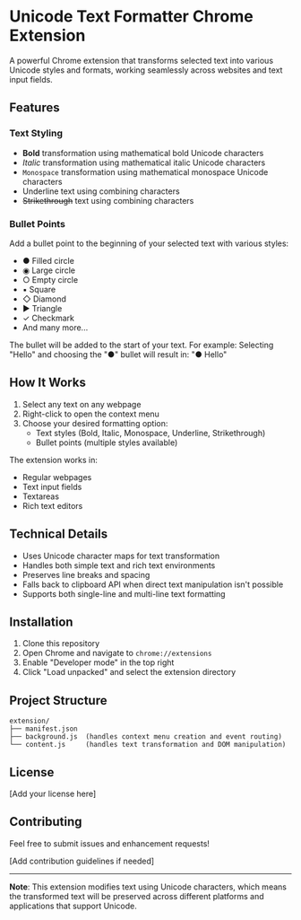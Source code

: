 # Unicode Text Formatter Chrome Extension

A powerful Chrome extension that transforms selected text into various Unicode styles and formats, working seamlessly across websites and text input fields.

## Features

### Text Styling
- **Bold** transformation using mathematical bold Unicode characters
- *Italic* transformation using mathematical italic Unicode characters
- `Monospace` transformation using mathematical monospace Unicode characters
- Underline text using combining characters
- ~~Strikethrough~~ text using combining characters

### Bullet Points
Add a bullet point to the beginning of your selected text with various styles:
- ● Filled circle
- ◉ Large circle
- ○ Empty circle
- ▪ Square
- ◇ Diamond
- ► Triangle
- ✓ Checkmark
- And many more...

The bullet will be added to the start of your text. For example:
Selecting "Hello" and choosing the "●" bullet will result in: "● Hello"

## How It Works

1. Select any text on any webpage
2. Right-click to open the context menu
3. Choose your desired formatting option:
   - Text styles (Bold, Italic, Monospace, Underline, Strikethrough)
   - Bullet points (multiple styles available)

The extension works in:
- Regular webpages
- Text input fields
- Textareas
- Rich text editors

## Technical Details

- Uses Unicode character maps for text transformation
- Handles both simple text and rich text environments
- Preserves line breaks and spacing
- Falls back to clipboard API when direct text manipulation isn't possible
- Supports both single-line and multi-line text formatting

## Installation

1. Clone this repository
2. Open Chrome and navigate to `chrome://extensions`
3. Enable "Developer mode" in the top right
4. Click "Load unpacked" and select the extension directory

## Project Structure
```unknown
extension/
├── manifest.json
├── background.js  (handles context menu creation and event routing)
└── content.js     (handles text transformation and DOM manipulation)
```
## License

[Add your license here]

## Contributing

Feel free to submit issues and enhancement requests!

[Add contribution guidelines if needed]

---

**Note**: This extension modifies text using Unicode characters, which means the transformed text will be preserved across different platforms and applications that support Unicode.
